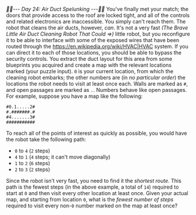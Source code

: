*:calendar::calendar:--- Day 24: Air Duct Spelunking ---:calendar::calendar:*
You've finally met your match; the doors that provide access to the roof are locked tight, and all of the controls and related electronics are inaccessible. You simply can't reach them.
The robot that cleans the air ducts, however, *can*.
It's not a very fast _(The Brave Little Air Duct Cleaning Robot That Could =>)_ little robot, but you reconfigure it to be able to interface with some of the exposed wires that have been routed through the <https://en.wikipedia.org/wiki/HVAC|HVAC> system. If you can direct it to each of those locations, you should be able to bypass the security controls.
You extract the duct layout for this area from some blueprints you acquired and create a map with the relevant locations marked (your puzzle input). `0` is your current location, from which the cleaning robot embarks; the other numbers are (in *no particular order*) the locations the robot needs to visit at least once each. Walls are marked as `#`, and open passages are marked as `.`. Numbers behave like open passages.
For example, suppose you have a map like the following:
```###########
#0.1.....2#
#.#######.#
#4.......3#
###########
```
To reach all of the points of interest as quickly as possible, you would have the robot take the following path:

- `0` to `4` (`2` steps)
- `4` to `1` (`4` steps; it can't move diagonally)
- `1` to `2` (`6` steps)
- `2` to `3` (`2` steps)

Since the robot isn't very fast, you need to find it the *shortest route*. This path is the fewest steps (in the above example, a total of `14`) required to start at `0` and then visit every other location at least once.
Given your actual map, and starting from location `0`, what is the *fewest number of steps* required to visit every non-`0` number marked on the map at least once?
